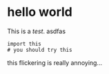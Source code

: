 # hello world  

This is a *test*. asdfas

```
import this
# you should try this
```

<!-- some comment -->

this flickering is really annoying...